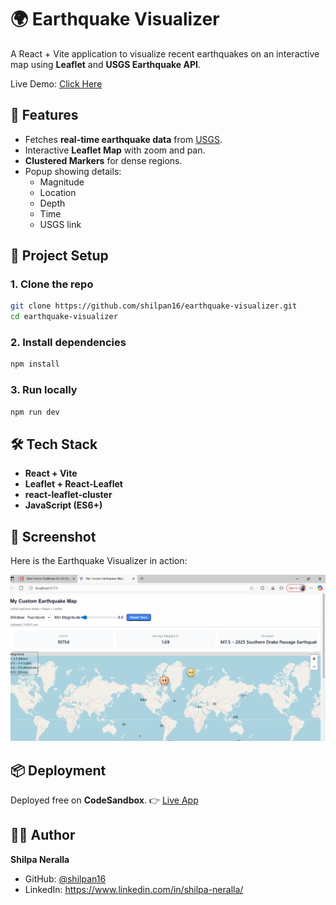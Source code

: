 # 🌍 Earthquake Visualizer

A React + Vite application to visualize recent earthquakes on an interactive map using **Leaflet** and **USGS Earthquake API**.  

Live Demo: [Click Here](https://fjldjv-5173.csb.app/)  


## 🚀 Features
- Fetches **real-time earthquake data** from [USGS](https://earthquake.usgs.gov/earthquakes/feed/v1.0/geojson.php).  
- Interactive **Leaflet Map** with zoom and pan.  
- **Clustered Markers** for dense regions.  
- Popup showing details:  
  - Magnitude  
  - Location  
  - Depth  
  - Time  
  - USGS link  


## 📂 Project Setup

### 1. Clone the repo
```bash
git clone https://github.com/shilpan16/earthquake-visualizer.git
cd earthquake-visualizer
````

### 2. Install dependencies

```bash
npm install
```

### 3. Run locally

```bash
npm run dev
```

## 🛠️ Tech Stack

* **React + Vite**
* **Leaflet + React-Leaflet**
* **react-leaflet-cluster**
* **JavaScript (ES6+)**
## 📸 Screenshot

Here is the Earthquake Visualizer in action:

![App Screenshot](./assets/screenshot.png)

## 📦 Deployment

Deployed free on **CodeSandbox**.
👉 [Live App](https://fjldjv-5173.csb.app/)


## 👩‍💻 Author

**Shilpa Neralla**

* GitHub: [@shilpan16](https://github.com/shilpan16)
* LinkedIn: https://www.linkedin.com/in/shilpa-neralla/


